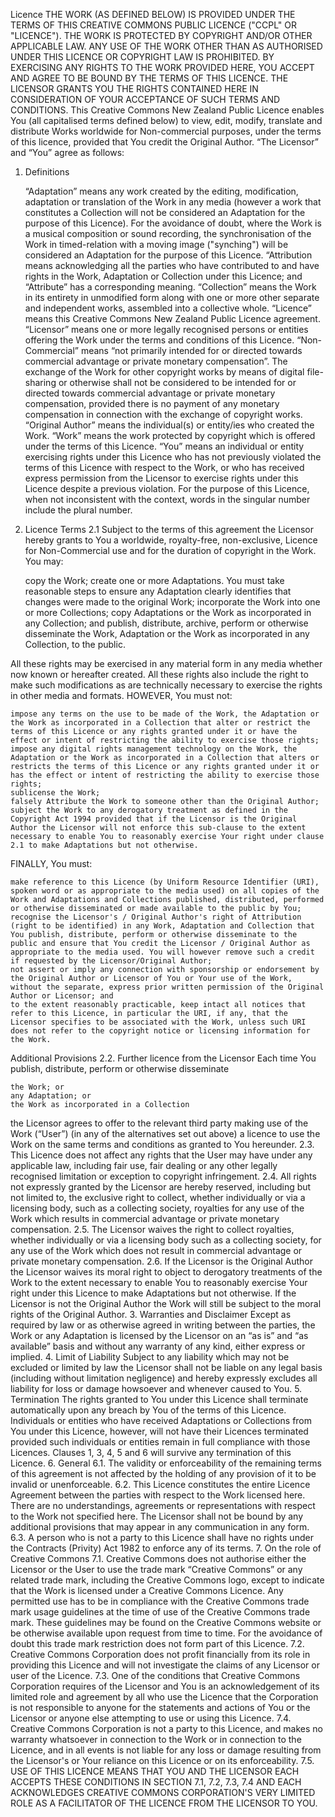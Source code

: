 Licence
THE WORK (AS DEFINED BELOW) IS PROVIDED UNDER THE TERMS OF THIS CREATIVE COMMONS PUBLIC LICENCE ("CCPL" OR "LICENCE"). THE WORK IS PROTECTED BY COPYRIGHT AND/OR OTHER APPLICABLE LAW. ANY USE OF THE WORK OTHER THAN AS AUTHORISED UNDER THIS LICENCE OR COPYRIGHT LAW IS PROHIBITED. BY EXERCISING ANY RIGHTS TO THE WORK PROVIDED HERE, YOU ACCEPT AND AGREE TO BE BOUND BY THE TERMS OF THIS LICENCE. THE LICENSOR GRANTS YOU THE RIGHTS CONTAINED HERE IN CONSIDERATION OF YOUR ACCEPTANCE OF SUCH TERMS AND CONDITIONS.
This Creative Commons New Zealand Public Licence enables You (all capitalised terms defined below) to view, edit, modify, translate and distribute Works worldwide for Non-commercial purposes, under the terms of this licence, provided that You credit the Original Author.
“The Licensor”
and
“You”
agree as follows:
1. Definitions

    “Adaptation” means any work created by the editing, modification, adaptation or translation of the Work in any media (however a work that constitutes a Collection will not be considered an Adaptation for the purpose of this Licence). For the avoidance of doubt, where the Work is a musical composition or sound recording, the synchronisation of the Work in timed-relation with a moving image ("synching") will be considered an Adaptation for the purpose of this Licence.
    “Attribution means acknowledging all the parties who have contributed to and have rights in the Work, Adaptation or Collection under this Licence; and “Attribute” has a corresponding meaning.
    “Collection” means the Work in its entirety in unmodified form along with one or more other separate and independent works, assembled into a collective whole.
    “Licence” means this Creative Commons New Zealand Public Licence agreement.
    “Licensor” means one or more legally recognised persons or entities offering the Work under the terms and conditions of this Licence.
    “Non-Commercial” means “not primarily intended for or directed towards commercial advantage or private monetary compensation”. The exchange of the Work for other copyright works by means of digital file-sharing or otherwise shall not be considered to be intended for or directed towards commercial advantage or private monetary compensation, provided there is no payment of any monetary compensation in connection with the exchange of copyright works.
    “Original Author” means the individual(s) or entity/ies who created the Work.
    “Work” means the work protected by copyright which is offered under the terms of this Licence.
    “You” means an individual or entity exercising rights under this Licence who has not previously violated the terms of this Licence with respect to the Work, or who has received express permission from the Licensor to exercise rights under this Licence despite a previous violation.
    For the purpose of this Licence, when not inconsistent with the context, words in the singular number include the plural number.

2. Licence Terms
2.1 Subject to the terms of this agreement the Licensor hereby grants to You a worldwide, royalty-free, non-exclusive, Licence for Non-Commercial use and for the duration of copyright in the Work.
You may:

    copy the Work;
    create one or more Adaptations. You must take reasonable steps to ensure any Adaptation clearly identifies that changes were made to the original Work;
    incorporate the Work into one or more Collections;
    copy Adaptations or the Work as incorporated in any Collection; and
    publish, distribute, archive, perform or otherwise disseminate the Work, Adaptation or the Work as incorporated in any Collection, to the public.

All these rights may be exercised in any material form in any media whether now known or hereafter created. All these rights also include the right to make such modifications as are technically necessary to exercise the rights in other media and formats.
HOWEVER,
You must not:

    impose any terms on the use to be made of the Work, the Adaptation or the Work as incorporated in a Collection that alter or restrict the terms of this Licence or any rights granted under it or have the effect or intent of restricting the ability to exercise those rights;
    impose any digital rights management technology on the Work, the Adaptation or the Work as incorporated in a Collection that alters or restricts the terms of this Licence or any rights granted under it or has the effect or intent of restricting the ability to exercise those rights;
    sublicense the Work;
    falsely Attribute the Work to someone other than the Original Author;
    subject the Work to any derogatory treatment as defined in the Copyright Act 1994 provided that if the Licensor is the Original Author the Licensor will not enforce this sub-clause to the extent necessary to enable You to reasonably exercise Your right under clause 2.1 to make Adaptations but not otherwise.

FINALLY,
You must:

    make reference to this Licence (by Uniform Resource Identifier (URI), spoken word or as appropriate to the media used) on all copies of the Work and Adaptations and Collections published, distributed, performed or otherwise disseminated or made available to the public by You;
    recognise the Licensor's / Original Author's right of Attribution (right to be identified) in any Work, Adaptation and Collection that You publish, distribute, perform or otherwise disseminate to the public and ensure that You credit the Licensor / Original Author as appropriate to the media used. You will however remove such a credit if requested by the Licensor/Original Author;
    not assert or imply any connection with sponsorship or endorsement by the Original Author or Licensor of You or Your use of the Work, without the separate, express prior written permission of the Original Author or Licensor; and
    to the extent reasonably practicable, keep intact all notices that refer to this Licence, in particular the URI, if any, that the Licensor specifies to be associated with the Work, unless such URI does not refer to the copyright notice or licensing information for the Work.

Additional Provisions
2.2. Further licence from the Licensor
Each time You publish, distribute, perform or otherwise disseminate

    the Work; or
    any Adaptation; or
    the Work as incorporated in a Collection

the Licensor agrees to offer to the relevant third party making use of the Work (“User”) (in any of the alternatives set out above) a licence to use the Work on the same terms and conditions as granted to You hereunder.
2.3. This Licence does not affect any rights that the User may have under any applicable law, including fair use, fair dealing or any other legally recognised limitation or exception to copyright infringement.
2.4. All rights not expressly granted by the Licensor are hereby reserved, including but not limited to, the exclusive right to collect, whether individually or via a licensing body, such as a collecting society, royalties for any use of the Work which results in commercial advantage or private monetary compensation.
2.5. The Licensor waives the right to collect royalties, whether individually or via a licensing body such as a collecting society, for any use of the Work which does not result in commercial advantage or private monetary compensation.
2.6. If the Licensor is the Original Author the Licensor waives its moral right to object to derogatory treatments of the Work to the extent necessary to enable You to reasonably exercise Your right under this Licence to make Adaptations but not otherwise. If the Licensor is not the Original Author the Work will still be subject to the moral rights of the Original Author.
3. Warranties and Disclaimer
Except as required by law or as otherwise agreed in writing between the parties, the Work or any Adaptation is licensed by the Licensor on an “as is” and “as available” basis and without any warranty of any kind, either express or implied.
4. Limit of Liability
Subject to any liability which may not be excluded or limited by law the Licensor shall not be liable on any legal basis (including without limitation negligence) and hereby expressly excludes all liability for loss or damage howsoever and whenever caused to You.
5. Termination
The rights granted to You under this Licence shall terminate automatically upon any breach by You of the terms of this Licence. Individuals or entities who have received Adaptations or Collections from You under this Licence, however, will not have their Licences terminated provided such individuals or entities remain in full compliance with those Licences. Clauses 1, 3, 4, 5 and 6 will survive any termination of this Licence.
6. General
6.1. The validity or enforceability of the remaining terms of this agreement is not affected by the holding of any provision of it to be invalid or unenforceable.
6.2. This Licence constitutes the entire Licence Agreement between the parties with respect to the Work licensed here. There are no understandings, agreements or representations with respect to the Work not specified here. The Licensor shall not be bound by any additional provisions that may appear in any communication in any form.
6.3. A person who is not a party to this Licence shall have no rights under the Contracts (Privity) Act 1982 to enforce any of its terms.
7. On the role of Creative Commons
7.1. Creative Commons does not authorise either the Licensor or the User to use the trade mark “Creative Commons” or any related trade mark, including the Creative Commons logo, except to indicate that the Work is licensed under a Creative Commons Licence. Any permitted use has to be in compliance with the Creative Commons trade mark usage guidelines at the time of use of the Creative Commons trade mark. These guidelines may be found on the Creative Commons website or be otherwise available upon request from time to time. For the avoidance of doubt this trade mark restriction does not form part of this Licence.
7.2. Creative Commons Corporation does not profit financially from its role in providing this Licence and will not investigate the claims of any Licensor or user of the Licence.
7.3. One of the conditions that Creative Commons Corporation requires of the Licensor and You is an acknowledgement of its limited role and agreement by all who use the Licence that the Corporation is not responsible to anyone for the statements and actions of You or the Licensor or anyone else attempting to use or using this Licence.
7.4. Creative Commons Corporation is not a party to this Licence, and makes no warranty whatsoever in connection to the Work or in connection to the Licence, and in all events is not liable for any loss or damage resulting from the Licensor's or Your reliance on this Licence or on its enforceability.
7.5. USE OF THIS LICENCE MEANS THAT YOU AND THE LICENSOR EACH ACCEPTS THESE CONDITIONS IN SECTION 7.1, 7.2, 7.3, 7.4 AND EACH ACKNOWLEDGES CREATIVE COMMONS CORPORATION'S VERY LIMITED ROLE AS A FACILITATOR OF THE LICENCE FROM THE LICENSOR TO YOU.
